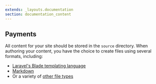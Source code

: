 ```yaml
---
extends: _layouts.documentation
section: documentation_content
---
```


## Payments

All content for your site should be stored in the `source` directory. When authoring your content, you have the choice to create files using several formats, including:

- [Laravel's Blade templating language](/docs/content-blade)
- [Markdown](/docs/content-markdown)
- Or a variety of [other file types](/docs/content-other-file-types)

